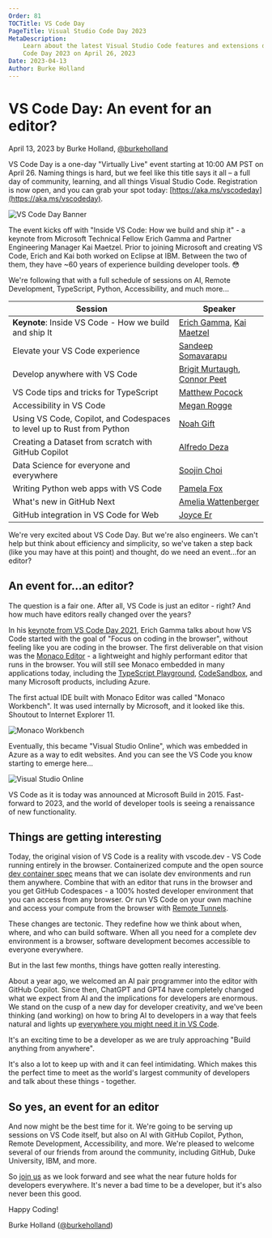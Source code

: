 ```yaml
---
Order: 81
TOCTitle: VS Code Day
PageTitle: Visual Studio Code Day 2023
MetaDescription:
    Learn about the latest Visual Studio Code features and extensions during VS
    Code Day 2023 on April 26, 2023
Date: 2023-04-13
Author: Burke Holland
---
```


# VS Code Day: An event for an editor?

April 13, 2023 by Burke Holland,
[@burkeholland](https://twitter.com/burkeholland)

VS Code Day is a one-day "Virtually Live" event starting at 10:00 AM PST on
April 26. Naming things is hard, but we feel like this title says it all – a
full day of community, learning, and all things Visual Studio Code. Registration
is now open, and you can grab your spot today:
[https://aka.ms/vscodeday](https://aka.ms/vscodeday).

![VS Code Day Banner](vscodeday-header.png)

The event kicks off with "Inside VS Code: How we build and ship it" - a keynote
from Microsoft Technical Fellow Erich Gamma and Partner Engineering Manager Kai
Maetzel. Prior to joining Microsoft and creating VS Code, Erich and Kai both
worked on Eclipse at IBM. Between the two of them, they have ~60 years of
experience building developer tools. 😳

We're following that with a full schedule of sessions on AI, Remote Development,
TypeScript, Python, Accessibility, and much more...

| Session                                                                | Speaker                                                                                                                   |
| ---------------------------------------------------------------------- | ------------------------------------------------------------------------------------------------------------------------- |
| **Keynote**: Inside VS Code - How we build and ship It                 | [Erich Gamma](https://en.wikipedia.org/wiki/Erich_Gamma), [Kai Maetzel](https://www.linkedin.com/in/kai-maetzel-88ba9857) |
| Elevate your VS Code experience                                        | [Sandeep Somavarapu](https://twitter.com/sandy081)                                                                        |
| Develop anywhere with VS Code                                          | [Brigit Murtaugh](https://twitter.com/BrigitMurtaugh), [Connor Peet](https://twitter.com/ConnorPeet)                      |
| VS Code tips and tricks for TypeScript                                 | [Matthew Pocock](https://twitter.com/mattpocockuk)                                                                        |
| Accessibility in VS Code                                               | [Megan Rogge](https://twitter.com/MeganRogge_)                                                                            |
| Using VS Code, Copilot, and Codespaces to level up to Rust from Python | [Noah Gift](https://ene.duke.edu/faculty/noah-gift)                                                                       |
| Creating a Dataset from scratch with GitHub Copilot                    | [Alfredo Deza](https://twitter.com/alfredodeza)                                                                           |
| Data Science for everyone and everywhere                               | [Soojin Choi](https://www.linkedin.com/in/soojinmin)                                                                      |
| Writing Python web apps with VS Code                                   | [Pamela Fox](https://twitter.com/pamelafox)                                                                               |
| What's new in GitHub Next                                              | [Amelia Wattenberger](https://twitter.com/Wattenberger)                                                                   |
| GitHub integration in VS Code for Web                                  | [Joyce Er](https://twitter.com/joyceerhl)                                                                                 |

We're very excited about VS Code Day. But we're also engineers. We can't help
but think about efficiency and simplicity, so we've taken a step back (like you
may have at this point) and thought, do we need an event...for an editor?

## An event for...an editor?

The question is a fair one. After all, VS Code is just an editor - right? And
how much have editors really changed over the years?

In his
[keynote from VS Code Day 2021](https://www.youtube.com/watch?v=hilznKQij7A&ab_channel=VisualStudioCode),
Erich Gamma talks about how VS Code started with the goal of "Focus on coding in
the browser", without feeling like you are coding in the browser. The first
deliverable on that vision was the
[Monaco Editor](https://microsoft.github.io/monaco-editor/) - a lightweight and
highly performant editor that runs in the browser. You will still see Monaco
embedded in many applications today, including the
[TypeScript Playground](https://www.typescriptlang.org/play),
[CodeSandbox](https://codesandbox.io/), and many Microsoft products, including
Azure.

The first actual IDE built with Monaco Editor was called "Monaco Workbench". It
was used internally by Microsoft, and it looked like this. Shoutout to Internet
Explorer 11.

![Monaco Workbench](monaco-workbench.png)

Eventually, this became "Visual Studio Online", which was embedded in Azure as a
way to edit websites. And you can see the VS Code you know starting to emerge
here...

![Visual Studio Online](visual-studio-online.png)

VS Code as it is today was announced at Microsoft Build in 2015. Fast-forward to
2023, and the world of developer tools is seeing a renaissance of new
functionality.

## Things are getting interesting

Today, the original vision of VS Code is a reality with vscode.dev - VS Code
running entirely in the browser. Containerized compute and the open source
[dev container spec](https://containers.dev/) means that we can isolate dev
environments and run them anywhere. Combine that with an editor that runs in the
browser and you get GitHub Codespaces - a 100% hosted developer environment that
you can access from any browser. Or run VS Code on your own machine and access
your compute from the browser with
[Remote Tunnels](https://code.visualstudio.com/docs/remote/tunnels).

These changes are tectonic. They redefine how we think about when, where, and
who can build software. When all you need for a complete dev environment is a
browser, software development becomes accessible to everyone everywhere.

But in the last few months, things have gotten really interesting.

About a year ago, we welcomed an AI pair programmer into the editor with GitHub
Copilot. Since then, ChatGPT and GPT4 have completely changed what we expect
from AI and the implications for developers are enormous. We stand on the cusp
of a new day for developer creativity, and we've been thinking (and working) on
how to bring AI to developers in a way that feels natural and lights up
[everywhere you might need it in VS Code](https://code.visualstudio.com/blogs/2023/03/30/vscode-copilot).

It's an exciting time to be a developer as we are truly approaching "Build
anything from anywhere".

It's also a lot to keep up with and it can feel intimidating. Which makes this
the perfect time to meet as the world's largest community of developers and talk
about these things - together.

## So yes, an event for an editor

And now might be the best time for it. We're going to be serving up sessions on
VS Code itself, but also on AI with GitHub Copilot, Python, Remote Development,
Accessibility, and more. We're pleased to welcome several of our friends from
around the community, including GitHub, Duke University, IBM, and more.

So [join us](https://aka.ms/vscodeday) as we look forward and see what the near
future holds for developers everywhere. It's never a bad time to be a developer,
but it's also never been this good.

Happy Coding!

Burke Holland ([@burkeholland](https://twitter.com/burkeholland))
